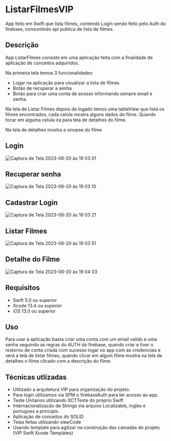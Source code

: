 # ListarFilmesVIP

App feito em Swift que lista filmes, contendo Login sendo feito pelo Auth do firebase, consumindo api publica de lista de filmes.

## Descrição

App ListarFilmes consiste em uma aplicação feita com a finalidade de aplicação de conceitos adquiridos.

Na primeira tela temos 3 funcionalidades:
- Logar na aplicação para visualizar a lista de filmes 
- Botão de recuperar a senha
- Botão para criar uma conta de acesso informando sempre email e senha.

Na tela de Listar Filmes depois de logado temos uma tableView que lista os filmes encontrados, cada celula mostra alguns dados do filme.
Quando tocar em alguma celula ira para tela de detalhes do filme.

Na tela de detalhes mostra a sinopse do filme

## Login

![Captura de Tela 2023-06-20 às 19 03 01](https://github.com/willmoreira/ListarFilmesVIP/assets/32074474/4aa82c03-848a-4f9a-b1d7-867f2b18e2b8)

## Recuperar senha

![Captura de Tela 2023-06-20 às 19 03 10](https://github.com/willmoreira/ListarFilmesVIP/assets/32074474/873135d2-91f2-4537-ad45-8a3fa51529d2)

## Cadastrar Login

![Captura de Tela 2023-06-20 às 19 03 21](https://github.com/willmoreira/ListarFilmesVIP/assets/32074474/0eeef5d4-8511-4111-9ceb-67924f0cd9cd)

## Listar Filmes

![Captura de Tela 2023-06-20 às 19 03 51](https://github.com/willmoreira/ListarFilmesVIP/assets/32074474/267623c2-5b11-4525-ba47-c282189597a6)

## Detalhe do Filme

![Captura de Tela 2023-06-20 às 19 04 03](https://github.com/willmoreira/ListarFilmesVIP/assets/32074474/aee53b66-4c2f-46c7-a896-2f064dce41a2)

## Requisitos

- Swift 5.0 ou superior
- Xcode 13.4 ou superior
- iOS 13.0 ou superior

## Uso

Para usar a aplicação basta criar uma conta com um email valido e uma senha seguindo as regras do AUTH do firebase, quando criar e tiver o restorno de conta criada com sucesso logar no app com as credenciais e verá
a tela de listar filmes, quando clicar em algum filme mostra na tela de detalhes o filme clicado com a descrição do filme.

## Técnicas utlizadas

- Utilizado a arquitetura VIP para organização do projeto.
- Para login utilizamos via SPM o firebaseAuth para ter acesso ao app.
- Teste Unitarios utilizando XCTTeste do proprio Swift
- Internacionalização de Strings via arquivo Localizable, ingles e portugues a principio.
- Aplicação de conceitos do SOLID
- Telas feitas utilizando viewCode
- Usando template para agilizar na construção das camadas do projeto (VIP Swift Xcode Templates)
